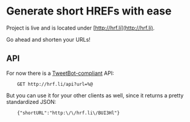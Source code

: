 # Generate short HREFs with ease

Project is live and is located under [http://hrf.li](http://hrf.li).

Go ahead and shorten your URLs!

## API

For now there is a [TweetBot-compliant](http://tapbots.net/tweetbot/custom_url/) API:

        GET http://hrf.li/api?url=%@

But you can use it for your other clients as well, since it returns a pretty standardized JSON:

        {"shortURL":"http:\/\/hrf.li\/BUI3Hl"}